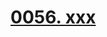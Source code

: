 # [0056. xxx](https://github.com/Tdahuyou/react/tree/main/0056.%20xxx)

<!-- region:toc -->

<!-- endregion:toc -->





